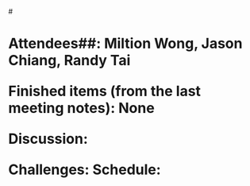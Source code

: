 #<h1>Attendees##: Miltion Wong, Jason Chiang, Randy Tai

Finished items (from the last meeting notes):
None

Discussion:


Challenges:
Schedule:
